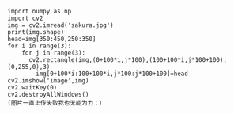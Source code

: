     import numpy as np
    import cv2
    img = cv2.imread('sakura.jpg')
    print(img.shape)
    head=img[350:450,250:350]
    for i in range(3):
        for j in range(3):
          cv2.rectangle(img,(0+100*i,j*100),(100+100*i,j*100+100),(0,255,0),3)
            img[0+100*i:100+100*i,j*100:j*100+100]=head
    cv2.imshow('image',img)
    cv2.waitKey(0)
    cv2.destroyAllWindows()
    (图片一直上传失败我也无能为力：）
